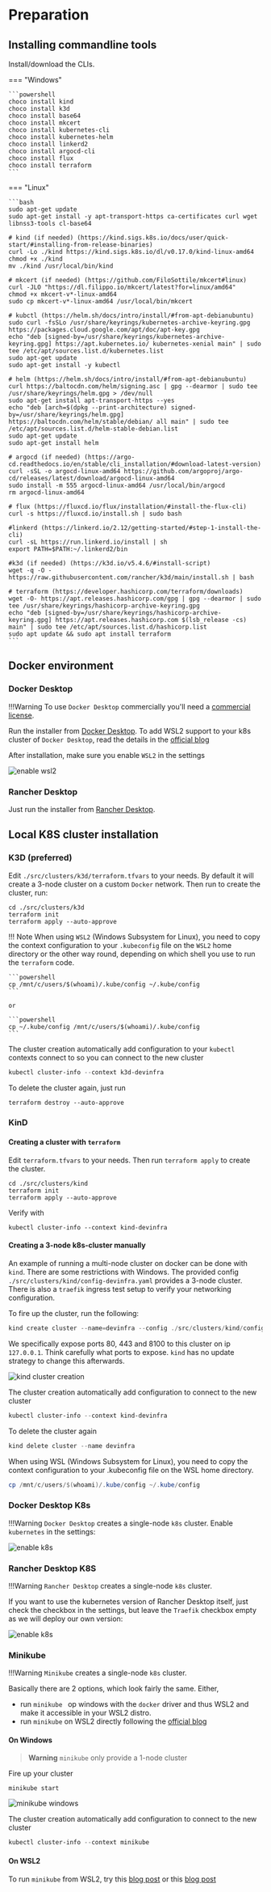 <!-- markdownlint-disable MD046 -->
# Preparation

## Installing commandline tools

Install/download the CLIs.

=== "Windows"

    ```powershell
    choco install kind
    choco install k3d
    choco install base64
    choco install mkcert
    choco install kubernetes-cli
    choco install kubernetes-helm
    choco install linkerd2
    choco install argocd-cli
    choco install flux
    choco install terraform
    ```

=== "Linux"

    ```bash
    sudo apt-get update
    sudo apt-get install -y apt-transport-https ca-certificates curl wget libnss3-tools cl-base64

    # kind (if needed) (https://kind.sigs.k8s.io/docs/user/quick-start/#installing-from-release-binaries)
    curl -Lo ./kind https://kind.sigs.k8s.io/dl/v0.17.0/kind-linux-amd64
    chmod +x ./kind
    mv ./kind /usr/local/bin/kind

    # mkcert (if needed) (https://github.com/FiloSottile/mkcert#linux)
    curl -JLO "https://dl.filippo.io/mkcert/latest?for=linux/amd64"
    chmod +x mkcert-v*-linux-amd64
    sudo cp mkcert-v*-linux-amd64 /usr/local/bin/mkcert

    # kubctl (https://helm.sh/docs/intro/install/#from-apt-debianubuntu)
    sudo curl -fsSLo /usr/share/keyrings/kubernetes-archive-keyring.gpg https://packages.cloud.google.com/apt/doc/apt-key.gpg
    echo "deb [signed-by=/usr/share/keyrings/kubernetes-archive-keyring.gpg] https://apt.kubernetes.io/ kubernetes-xenial main" | sudo tee /etc/apt/sources.list.d/kubernetes.list
    sudo apt-get update
    sudo apt-get install -y kubectl

    # helm (https://helm.sh/docs/intro/install/#from-apt-debianubuntu)
    curl https://baltocdn.com/helm/signing.asc | gpg --dearmor | sudo tee /usr/share/keyrings/helm.gpg > /dev/null
    sudo apt-get install apt-transport-https --yes
    echo "deb [arch=$(dpkg --print-architecture) signed-by=/usr/share/keyrings/helm.gpg] https://baltocdn.com/helm/stable/debian/ all main" | sudo tee /etc/apt/sources.list.d/helm-stable-debian.list
    sudo apt-get update
    sudo apt-get install helm

    # argocd (if needed) (https://argo-cd.readthedocs.io/en/stable/cli_installation/#download-latest-version)
    curl -sSL -o argocd-linux-amd64 https://github.com/argoproj/argo-cd/releases/latest/download/argocd-linux-amd64
    sudo install -m 555 argocd-linux-amd64 /usr/local/bin/argocd
    rm argocd-linux-amd64

    # flux (https://fluxcd.io/flux/installation/#install-the-flux-cli)
    curl -s https://fluxcd.io/install.sh | sudo bash

    #linkerd (https://linkerd.io/2.12/getting-started/#step-1-install-the-cli)
    curl -sL https://run.linkerd.io/install | sh
    export PATH=$PATH:~/.linkerd2/bin

    #k3d (if needed) (https://k3d.io/v5.4.6/#install-script)
    wget -q -O - https://raw.githubusercontent.com/rancher/k3d/main/install.sh | bash

    # terraform (https://developer.hashicorp.com/terraform/downloads)
    wget -O- https://apt.releases.hashicorp.com/gpg | gpg --dearmor | sudo tee /usr/share/keyrings/hashicorp-archive-keyring.gpg
    echo "deb [signed-by=/usr/share/keyrings/hashicorp-archive-keyring.gpg] https://apt.releases.hashicorp.com $(lsb_release -cs) main" | sudo tee /etc/apt/sources.list.d/hashicorp.list
    sudo apt update && sudo apt install terraform
    ```

## Docker environment

### Docker Desktop

!!!Warning
    To use `Docker Desktop` commercially you'll need a [commercial license](https://www.docker.com/pricing/).

Run the installer from [Docker Desktop](https://www.docker.com/products/docker-desktop/).
To add WSL2 support to your k8s cluster of `Docker Desktop`, read the details in the [official blog](https://kubernetes.io/blog/2020/05/21/wsl-docker-kubernetes-on-the-windows-desktop/)

After installation, make sure you enable `WSL2` in the settings

![enable wsl2](./images/docker-desktop-settings.png)

### Rancher Desktop

Just run the installer from [Rancher Desktop](https://rancherdesktop.io/).

## Local K8S cluster installation

### K3D (preferred)

Edit `./src/clusters/k3d/terraform.tfvars` to your needs. By default it will create a 3-node cluster on a custom `Docker` network. Then run to create the cluster, run:

```shell
cd ./src/clusters/k3d
terraform init
terraform apply --auto-approve
```

!!! Note
    When using `WSL2` (Windows Subsystem for Linux), you need to copy the context configuration to your `.kubeconfig` file on the `WSL2` home directory or the other way round, depending on which shell you use to run the `terraform` code.

    ```powershell
    cp /mnt/c/users/$(whoami)/.kube/config ~/.kube/config
    ```

    or

    ```powershell
    cp ~/.kube/config /mnt/c/users/$(whoami)/.kube/config
    ```

The cluster creation automatically add configuration to your `kubectl` contexts connect to so you can connect to the new cluster

```powershell
kubectl cluster-info --context k3d-devinfra
```

To delete the cluster again, just run

```shell
terraform destroy --auto-approve
```

### KinD

#### Creating a cluster with `terraform`

Edit `terraform.tfvars` to your needs. Then run `terraform apply` to create the cluster.

```shell
cd ./src/clusters/kind
terraform init
terraform apply --auto-approve
```

Verify with

```hell
kubectl cluster-info --context kind-devinfra
```

#### Creating a 3-node k8s-cluster manually

An example of running a multi-node cluster on docker can be done with `kind`. There are some restrictions with Windows. The provided config `./src/clusters/kind/config-devinfra.yaml` provides a 3-node cluster. There is also a `traefik` ingress test setup to verify your networking configuration.

To fire up the cluster, run the following:

```powershell
kind create cluster --name=devinfra --config ./src/clusters/kind/config-devinfra.yaml
```

We specifically expose ports 80, 443 and 8100 to this cluster on ip `127.0.0.1`. Think carefully what ports to expose. `kind` has no update strategy to change this afterwards.

![kind cluster creation](./images/kind-cluster-creation.png)

The cluster creation automatically add configuration to connect to the new cluster

```powershell
kubectl cluster-info --context kind-devinfra
```

To delete the cluster again

```powershell
kind delete cluster --name devinfra
```

When using WSL (Windows Subsystem for Linux), you need to copy the context configuration to your .kubeconfig file on the WSL home directory.

```powershell
cp /mnt/c/users/$(whoami)/.kube/config ~/.kube/config
```

### Docker Desktop K8s

!!!Warning
    `Docker Desktop` creates a single-node `k8s` cluster.
Enable `kubernetes` in the settings:

![enable k8s](./images/docker-desktop-kubernetes-settings.png)

### Rancher Desktop K8S

!!!Warning
    `Rancher Desktop` creates a single-node `k8s` cluster.

If you want to use the kubernetes version of Rancher Desktop itself, just check the checkbox in the settings, but leave the `Traefik` checkbox empty as we will deploy our own version:

![enable k8s](./images/rancher-desktop-settings.png)

### Minikube

!!!Warning
    `Minikube` creates a single-node `k8s` cluster.

Basically there are 2 options, which look fairly the same. Either,

- run `minikube ` op windows with the `docker` driver and thus WSL2 and make it accessible in your WSL2 distro.
- run `minikube` on WSL2 directly following the [official blog](https://kubernetes.io/blog/2020/05/21/wsl-docker-kubernetes-on-the-windows-desktop/)

#### On Windows

> **Warning**
> `minikube` only provide a 1-node cluster

Fire up your cluster

```shell
minikube start
```

![minikube windows](./images/minikube-windows.png)

The cluster creation automatically add configuration to connect to the new cluster

```powershell
kubectl cluster-info --context minikube
```

#### On WSL2

To run `minikube` from WSL2, try this [blog post](https://hellokube.dev/posts/configure-minikube-ingress-on-wsl2/) or this [blog post](https://matheja.me/2020/04/08/getting-started-with-minikube-on-wsl2.html)

